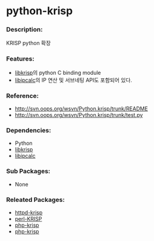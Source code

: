 # python-krisp

### Description:

KRISP python 확장

### Features:
* [libkrisp](pkg-core-libkrisp.md)의 python C binding module
* [libipcalc](pkg-core-libipcalc.md)의 IP 연산 및 서브네팅 API도 포함되어 있다.

### Reference:
* http://svn.oops.org/wsvn/Python.krisp/trunk/README
* http://svn.oops.org/wsvn/Python.krisp/trunk/test.py

### Dependencies:
* Python
* [libkrisp](pkg-core-libkrisp.md)
* [libipcalc](pkg-core-libipcalc.md)

### Sub Packages:
* None

### Releated Packages:
* [httpd-krisp](pkg-core-httpd-krisp.md)
* [perl-KRISP](pkg-core-perl-KRISP.md)
* [php-krisp](pkg-core-php-krisp.md)
* [php-krisp](pkg-core-php-krisp.md)

